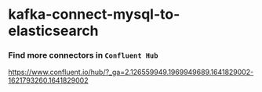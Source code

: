 # kafka-connect-mysql-to-elasticsearch


### Find more connectors in `Confluent Hub`

https://www.confluent.io/hub/?_ga=2.126559949.1969949689.1641829002-1621793260.1641829002